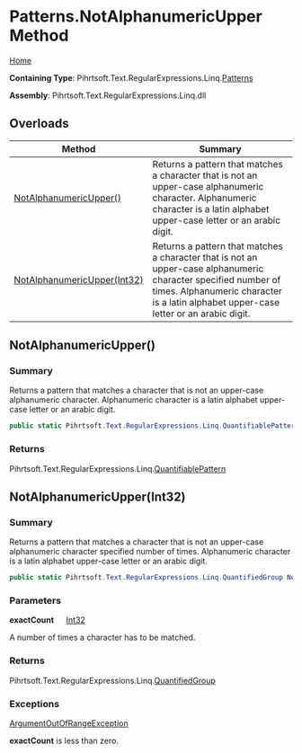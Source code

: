 # Patterns\.NotAlphanumericUpper Method

[Home](../../../../../../README.md)

**Containing Type**: Pihrtsoft\.Text\.RegularExpressions\.Linq\.[Patterns](../README.md)

**Assembly**: Pihrtsoft\.Text\.RegularExpressions\.Linq\.dll

## Overloads

| Method | Summary |
| ------ | ------- |
| [NotAlphanumericUpper()](#Pihrtsoft_Text_RegularExpressions_Linq_Patterns_NotAlphanumericUpper) | Returns a pattern that matches a character that is not an upper\-case alphanumeric character\. Alphanumeric character is a latin alphabet upper\-case letter or an arabic digit\. |
| [NotAlphanumericUpper(Int32)](#Pihrtsoft_Text_RegularExpressions_Linq_Patterns_NotAlphanumericUpper_System_Int32_) | Returns a pattern that matches a character that is not an upper\-case alphanumeric character specified number of times\. Alphanumeric character is a latin alphabet upper\-case letter or an arabic digit\. |

## NotAlphanumericUpper\(\) <a name="Pihrtsoft_Text_RegularExpressions_Linq_Patterns_NotAlphanumericUpper"></a>

### Summary

Returns a pattern that matches a character that is not an upper\-case alphanumeric character\. Alphanumeric character is a latin alphabet upper\-case letter or an arabic digit\.

```csharp
public static Pihrtsoft.Text.RegularExpressions.Linq.QuantifiablePattern NotAlphanumericUpper()
```

### Returns

Pihrtsoft\.Text\.RegularExpressions\.Linq\.[QuantifiablePattern](../../QuantifiablePattern/README.md)

## NotAlphanumericUpper\(Int32\) <a name="Pihrtsoft_Text_RegularExpressions_Linq_Patterns_NotAlphanumericUpper_System_Int32_"></a>

### Summary

Returns a pattern that matches a character that is not an upper\-case alphanumeric character specified number of times\. Alphanumeric character is a latin alphabet upper\-case letter or an arabic digit\.

```csharp
public static Pihrtsoft.Text.RegularExpressions.Linq.QuantifiedGroup NotAlphanumericUpper(int exactCount)
```

### Parameters

**exactCount** &emsp; [Int32](https://docs.microsoft.com/en-us/dotnet/api/system.int32)

A number of times a character has to be matched\.

### Returns

Pihrtsoft\.Text\.RegularExpressions\.Linq\.[QuantifiedGroup](../../QuantifiedGroup/README.md)

### Exceptions

[ArgumentOutOfRangeException](https://docs.microsoft.com/en-us/dotnet/api/system.argumentoutofrangeexception)

**exactCount** is less than zero\.

